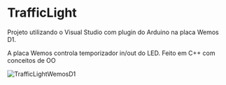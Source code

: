 # TrafficLight
Projeto utilizando o Visual Studio com plugin do Arduino na placa Wemos D1.

A placa Wemos controla temporizador in/out do LED.
Feito em C++ com conceitos de OO

![TrafficLightWemosD1](https://i.imgur.com/wENh8Rx.png "TrafficLightWemosD1")
